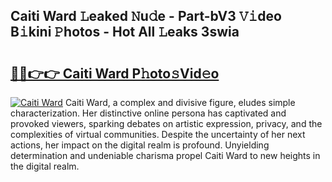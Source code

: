 ## Caiti Ward 𝙻eaked 𝙽u𝚍e - Part-bV3 𝚅𝚒deo B𝚒kini 𝙿hotos - Hot All 𝙻eaks 3swia

# <h2><a href="http://ld3jen.urlbe.top/?page=Caiti+Ward">🔗🔗👉👉 Caiti Ward P𝚑oto𝚜Vid𝚎o</a></h2>

[![Caiti Ward](https://i.imgur.com/eBuTRDB.gif)](http://ld3jen.urlbe.top/?page=Caiti+Ward)
Caiti Ward, a complex and divisive figure, eludes simple characterization. Her distinctive online persona has captivated and provoked viewers, sparking debates on artistic expression, privacy, and the complexities of virtual communities. Despite the uncertainty of her next actions, her impact on the digital realm is profound. Unyielding determination and undeniable charisma propel Caiti Ward to new heights in the digital realm.

